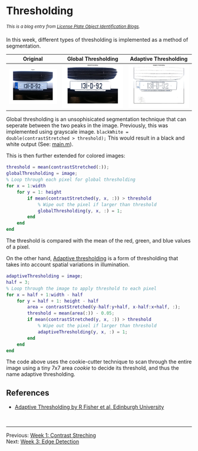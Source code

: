 **Thresholding**
========================
<sup>*This is a blog entry from [License Plate Object Identification Blogs](./README.md).*</sup>

In this week, different types of thresholding is implemented as a method of segmentation.  

| Original | Global Thresholding | Adaptive Thresholding |
| :---: |:---:| :---:|
| ![Original](./img/week1-original.jpg) | ![Global Thresholding](./img/week2-global-thresholding.jpg) | ![Adaptive Thresholding](./img/week2-adaptive-thresholding.jpg) |  

Global thresholding is an unsophisicated segmentation technique that can seperate between the two peaks in the image. Previously, this was implemented using grayscale image. `blackWhite = double(contrastStretched > threshold);` This would result in a black and white output (See: [main.m](https://github.com/CharmySoft/license-plate-object-identification/blob/0eef0f0a49d873441912e2c860541058049a29ac/main.m#L34)).  

This is then further extended for colored images:

```matlab
threshold = mean(contrastStretched(:));
globalThresholding = image;
% Loop through each pixel for global thresholding
for x = 1:width
    for y = 1: height
        if mean(contrastStretched(y, x, :)) > threshold
            % Wipe out the pixel if larger than threshold
            globalThresholding(y, x, :) = 1;
        end            
    end
end
```
The threshold is compared with the mean of the red, green, and blue values of a pixel.

On the other hand, [Adaptive thresholding][1] is a form of thresholding that takes into account spatial variations in illumination.

```matlab
adaptiveThresholding = image;
half = 3;
% Loop through the image to apply threshold to each pixel
for x = half + 1:width - half
    for y = half + 1: height - half
        area = contrastStretched(y-half:y+half, x-half:x+half, :);
        threshold = mean(area(:)) - 0.05;
        if mean(contrastStretched(y, x, :)) > threshold
            % Wipe out the pixel if larger than threshold
            adaptiveThresholding(y, x, :) = 1;
        end            
    end
end
```
The code above uses the cookie-cutter technique to scan through the entire image using a tiny 7x7 area *cookie* to decide its threshold, and thus the name adaptive thresholding.


References
------------------------
* [Adaptive Thresholding by R Fisher et al, Edinburgh University][1]  

[1]: http://homepages.inf.ed.ac.uk/rbf/HIPR2/adpthrsh.htm "Adaptive Thresholding"
<br>

------------------------
Previous: [Week 1: Contrast Streching](./week1.md)  
Next: [Week 3: Edge Detection](./week3.md)
